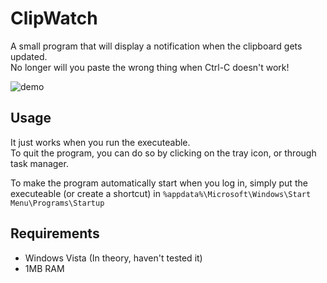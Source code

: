 # ClipWatch
A small program that will display a notification when the clipboard gets updated.\
No longer will you paste the wrong thing when Ctrl-C doesn't work!

![demo](https://user-images.githubusercontent.com/91881038/165717728-a9b45b5f-2398-410a-b2a0-bae5ace16785.gif)

## Usage
It just works when you run the executeable.\
To quit the program, you can do so by clicking on the tray icon, or through task manager.

To make the program automatically start when you log in, simply put the executeable (or create a shortcut) in `%appdata%\Microsoft\Windows\Start Menu\Programs\Startup`

## Requirements
- Windows Vista (In theory, haven't tested it)
- 1MB RAM
